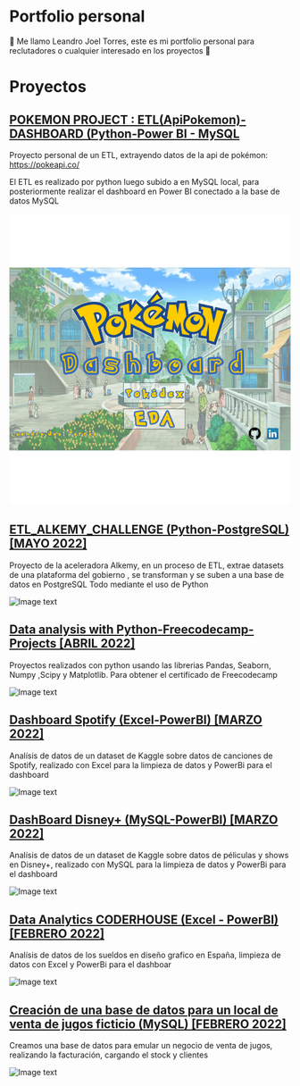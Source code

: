 # Portfolio personal 
🐧 Me llamo Leandro Joel Torres, este es mi portfolio personal para reclutadores o cualquier interesado en los proyectos 🐧

# Proyectos


## [POKEMON PROJECT : ETL(ApiPokemon)-DASHBOARD (Python-Power BI - MySQL](https://github.com/suri2006/Portfolio/tree/main/Pokemon_ETL_dashboard)
Proyecto personal de un ETL, extrayendo datos de la api de pokémon:
https://pokeapi.co/

El ETL es realizado por python luego subido a en MySQL local, para posteriormente realizar el dashboard en Power BI conectado a la base de datos MySQL


![](Pokkegif.gif)


## [ETL_ALKEMY_CHALLENGE (Python-PostgreSQL) [MAYO 2022]](https://github.com/suri2006/Portfolio/tree/main/Alkemy_ETL_challenge)
Proyecto de la aceleradora Alkemy, en un proceso de ETL, extrae datasets de una plataforma del gobierno , se transforman y se suben a una base de datos en PostgreSQL
Todo mediante el uso de Python 


![Image text](https://i.ibb.co/hDgVPGt/imag1.jpg)


## [Data analysis with Python-Freecodecamp-Projects [ABRIL 2022]](https://github.com/suri2006/Portfolio/tree/main/PythonProjects_DataAnalysis_FreeCodeCamp)
Proyectos realizados con python usando las librerias Pandas, Seaborn, Numpy ,Scipy y Matplotlib. Para obtener el certificado de Freecodecamp


![Image text](https://i.ibb.co/30Mzv3F/Freecodepyanalysis.png)


## [Dashboard Spotify (Excel-PowerBI) [MARZO 2022]](https://github.com/suri2006/Portfolio/tree/main/3_Spotify)
Analísis de datos de un dataset de Kaggle sobre datos de canciones de Spotify, realizado con Excel para la limpieza de datos y PowerBi para el dashboard


![Image text](https://i.ibb.co/hMmCFz3/spotify.jpg)
 
  
## [DashBoard Disney+ (MySQL-PowerBI) [MARZO 2022]](https://github.com/suri2006/Portfolio/tree/main/2_Proyecto_DisneyPlus_Analytics)
Analísis de datos de un dataset de Kaggle sobre datos de péliculas y shows en Disney+, realizado con MySQL para la limpieza de datos y PowerBi para el dashboard


![Image text](https://i.ibb.co/xXc0p64/3-disney.jpg)


## [Data Analytics CODERHOUSE (Excel - PowerBI) [FEBRERO 2022]](https://github.com/suri2006/Portfolio/tree/main/ProyectoFinal_DataAanalytics_CODERHOUSE)
Analísis de datos de los sueldos en diseño grafico en España, limpieza de datos con Excel y PowerBi para el dashboar 


![Image text](https://i.ibb.co/0yPCrBN/Coder-Data.jpg)


## [Creación de una base de datos para un local de venta de jugos ficticio (MySQL) [FEBRERO 2022]](https://github.com/suri2006/Portfolio/tree/main/1_Proyecto_Base_de_dato_mysql)
Creamos una base de datos para emular un negocio de venta de jugos, realizando la facturación, cargando el stock y clientes


![Image text](https://i.ibb.co/BzRhgfh/1-Data-My-SQL.jpg)


